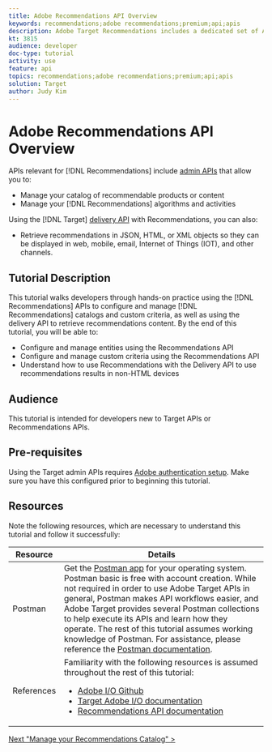 ```yaml
---
title: Adobe Recommendations API Overview
keywords: recommendations;adobe recommendations;premium;api;apis
description: Adobe Target Recommendations includes a dedicated set of APIs that allow you to manage your catalog of recommendable products and/or content; manage your recommendations algorithms and campaigns; and deliver recommendations in JSON, HTML, or XML objects to be displayed in web, mobile, email, IOT, and other channels.
kt: 3815
audience: developer
doc-type: tutorial
activity: use
feature: api
topics: recommendations;adobe recommendations;premium;api;apis
solution: Target
author: Judy Kim
---
```


# Adobe Recommendations API Overview

APIs relevant for [!DNL Recommendations] include [admin APIs](https://docs.adobe.com/content/help/en/target/using/apis/api-overview.html) that allow you to:

* Manage your catalog of recommendable products or content
* Manage your [!DNL Recommendations] algorithms and activities

Using the [!DNL Target] [delivery API](https://docs.adobe.com/content/help/en/target/using/apis/api-overview.html) with Recommendations, you can also:

* Retrieve recommendations in JSON, HTML, or XML objects so they can be displayed in web, mobile, email, Internet of Things (IOT), and other channels.

## Tutorial Description

This tutorial walks developers through hands-on practice using the [!DNL Recommendations] APIs to configure and manage [!DNL Recommendations] catalogs and custom criteria, as well as using the delivery API to retrieve recommendations content. By the end of this tutorial, you will be able to:

* Configure and manage entities using the Recommendations API
* Configure and manage custom criteria using the Recommendations API
* Understand how to use Recommendations with the Delivery API to use recommendations results in non-HTML devices

## Audience

This tutorial is intended for developers new to Target APIs or Recommendations APIs.

## Pre-requisites

Using the Target admin APIs requires [Adobe authentication setup](../apis/configure-io-target-integration.md). Make sure you have this configured prior to beginning this tutorial.

## Resources

Note the following resources, which are necessary to understand this tutorial and follow it successfully:

|Resource|Details|
| --- | --- |
|Postman|Get the [Postman app](https://www.postman.com/downloads/) for your operating system. Postman basic is free with account creation. While not required in order to use Adobe Target APIs in general, Postman makes API workflows easier, and Adobe Target provides several Postman collections to help execute its APIs and learn how they operate. The rest of this tutorial assumes working knowledge of Postman. For assistance, please reference the [Postman documentation](https://learning.getpostman.com/).  |
|References|Familiarity with the following resources is assumed throughout the rest of this tutorial:<UL><li>[Adobe I/O Github](https://github.com/adobeio)</li><li>[Target Adobe I/O documentation](https://developers.adobetarget.com/api/#introduction)</li><li>[Recommendations API documentation](https://developers.adobetarget.com/api/recommendations/)</li></ul>|

[Next "Manage your Recommendations Catalog" >](manage-catalog.md)
